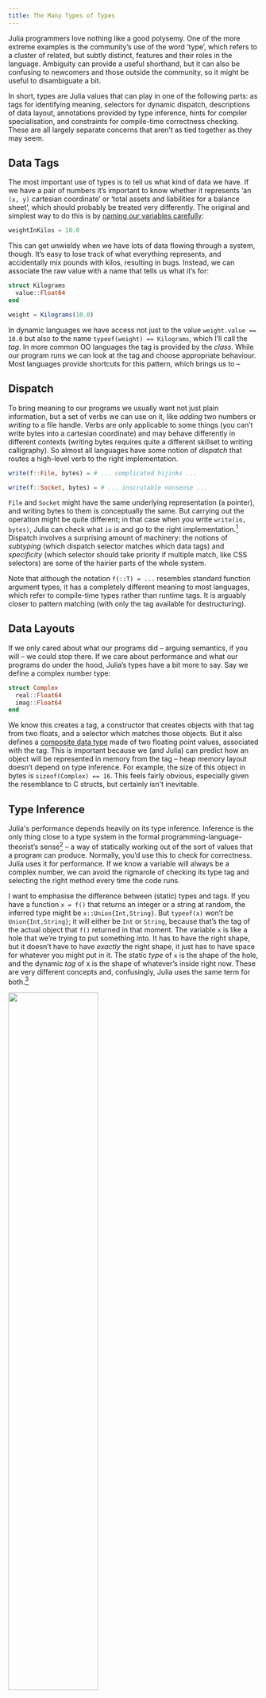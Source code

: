 ```yaml
---
title: The Many Types of Types
---
```


Julia programmers love nothing like a good polysemy. One of the more extreme examples is the community’s use of the word ‘type’, which refers to a cluster of related, but subtly distinct, features and their roles in the language. Ambiguity can provide a useful shorthand, but it can also be confusing to newcomers and those outside the community, so it might be useful to disambiguate a bit.

In short, types are Julia values that can play in one of the following parts: as tags for identifying meaning, selectors for dynamic dispatch, descriptions of data layout, annotations provided by type inference, hints for compiler specialisation, and constraints for compile-time correctness checking. These are all largely separate concerns that aren’t as tied together as they may seem.


## Data Tags

The most important use of types is to tell us what kind of data we have. If we have a pair of numbers it’s important to know whether it represents ‘an `(x, y)` cartesian coordinate’ or ‘total assets and liabilities for a balance sheet’, which should probably be treated very differently. The original and simplest way to do this is by [naming our variables carefully](https://en.wikipedia.org/wiki/Hungarian_notation):

```julia
weightInKilos = 10.0
```

This can get unwieldy when we have lots of data flowing through a system, though. It’s easy to lose track of what everything represents, and accidentally mix pounds with kilos, resulting in bugs. Instead, we can associate the raw value with a name that tells us what it’s for:

```julia
struct Kilograms
  value::Float64
end

weight = Kilograms(10.0)
```

In dynamic languages we have access not just to the value `weight.value == 10.0` but also to the name `typeof(weight) == Kilograms`, which I’ll call the _tag_. In more common OO languages the tag is provided by the _class_. While our program runs we can look at the tag and choose appropriate behaviour. Most languages provide shortcuts for this pattern, which brings us to –


## Dispatch

To bring meaning to our programs we usually want not just plain information, but a set of verbs we can use on it, like _adding_ two numbers or _writing_ to a file handle. Verbs are only applicable to some things (you can’t write bytes into a cartesian coordinate) and may behave differently in different contexts (writing bytes requires quite a different skillset to writing calligraphy). So almost all languages have some notion of _dispatch_ that routes a high-level verb to the right implementation.

```julia
write(f::File, bytes) = # ... complicated hijinks ...

write(f::Socket, bytes) = # ... inscrutable nonsense ...
```

`File` and `Socket` might have the same underlying representation (a pointer), and writing bytes to them is conceptually the same. But carrying out the operation might be quite different; in that case when you write `write(io, bytes)`, Julia can check what `io` is and go to the right implementation.[^1] Dispatch involves a surprising amount of machinery: the notions of _subtyping_ (which dispatch selector matches which data tags) and _specificity_ (which selector should take priority if multiple match, like CSS selectors) are some of the hairier parts of the whole system.

Note that although the notation `f(::T) = ...` resembles standard function argument types, it has a completely different meaning to most languages, which refer to compile-time types rather than runtime tags. It is arguably closer to pattern matching (with only the tag available for destructuring).


## Data Layouts

If we only cared about what our programs did – arguing semantics, if you will – we could stop there. If we care about performance and what our programs do under the hood, Julia’s types have a bit more to say. Say we define a complex number type:

```julia
struct Complex
  real::Float64
  imag::Float64
end
```

We know this creates a tag, a constructor that creates objects with that tag from two floats, and a selector which matches those objects. But it also defines a [composite data type](https://en.wikipedia.org/wiki/Composite_data_type) made of two floating point values, associated with the tag. This is important because we (and Julia) can predict how an object will be represented in memory from the tag – heap memory layout doesn’t depend on type inference. For example, the size of this object in bytes is `sizeof(Complex) == 16`. This feels fairly obvious, especially given the resemblance to C structs, but certainly isn't inevitable.


## Type Inference

Julia's performance depends heavily on its type inference. Inference is the only thing close to a type system in the formal programming-language-theorist’s sense[^2] – a way of statically working out of the sort of values that a program can produce. Normally, you’d use this to check for correctness. Julia uses it for performance. If we know a variable will always be a complex number, we can avoid the rigmarole of checking its type tag and selecting the right method every time the code runs.

I want to emphasise the difference between (static) types and tags. If you have a function `x = f()` that returns an integer or a string at random, the inferred type might be `x::Union{Int,String}`. But `typeof(x)` won’t be `Union{Int,String}`; it will either be `Int` or `String`, because that’s the tag of the actual object that `f()` returned in that moment. The variable `x` is like a hole that we’re trying to put something into. It has to have the right shape, but it doesn’t have to have _exactly_ the right shape, it just has to have space for whatever you might put in it. The static _type_ of `x` is the shape of the hole, and the dynamic _tag_ of x is the shape of whatever’s inside right now. These are very different concepts and, confusingly, Julia uses the same term for both.[^4]

<div class="fill">
  <img src="{{site.url}}/assets/types.png" style="width: 60%" />
  <div class="caption">
    You can't fit a square peg in a round hole, but you can fit a square peg in a <code>round ∪ square</code> hole.
  </div>
</div>

It’s also worth pointing out that the `typeof(x)` function is nonsensical from the PLT / static typing point of view. A given object can fit into any number of holes; and the number `1` fits the types `Int64` (the set of all integers representable in a certain 64-bit format), or `{1}` (the set containing just the number `1`, and nothing else), or ‘1:100 ∪ _Heloderma suspectum_’ (either a number from one to a hundred, or a spitting lizard).

To some extent, this reflects how we use the word in language. We might ask about ‘type’, but to make the question meaningful we have to imply a set of possible answers. You’d ask ‘What type of animal is that?’ or ‘What type of dog is that?’, but you won’t get far by pointing at someone’s Dachshund and shouting ‘What type is this!?’ Moreover, while we see ‘type of dog’ as sort-of dynamic (a property of the thing itself), we also say things like ‘he’s not my type’ which are sort-of static (a property of the hole you’re putting it into).


## Specialisation

Once we have type information, we can specialise, to avoid carrying around type tags and doing dispatch at runtime.

One thing I haven’t mentioned so far is type parameters, like `Complex{Int}`; these are key to telling Julia’s JIT what to specialise on and what work to leave to run time. Although they are superficially modelled on generics from static type systems, type parameters are really just fields that happen to get stored in the data tag. You can store an array size, for example, just as well in a normal field or in the tag, and semantically it gets carried around at runtime as usual. The difference is that Julia’s JIT will take it as a strong hint to specialise on that information: effectively assuming that it is constant, removing branches and dispatch that depend on it. In this way types (and particularly type parameters) have an important role in finessing Julia's compiler.

Note that Julia conflates properties we want to dispatch on with those we want to specialise on. This is a common design decision that turns out to work well in practice, but again, it's not inevitable.

## Checking

An honourable mention for the one thing Julia doesn’t do, which probably has the strongest association with the word ‘type’ in programming languages: static checking for correctness. Despite gleaning a wealth of information through its compiler analysis, Julia goes out of its way to _avoid_ errors at compile time even if it can prove the code will throw up, in order to prevent compiler heuristics from affecting the behaviour of your code. This may become a role for Julia’s types in future.[^3]


## So, what is a ‘type’?

Having teased apart the role of types in Julia a little, here’s a little higher-level commentary.

In Julia we tend to describe objects like `Complex{Int}`, which are instances of `Type`, as types. But this is fraught. On their own, `Type`s are just objects like any other. We can use the same `Complex{Int}` object in a bunch of different type-like ways (as a tag, as a dispatch selector, as a result of type inference etc), and indeed in some non-type-like-ways (as a constructor function, or by printing it). But some ‘types’ are only used as dispatch selectors (there is no `x` for which `typeof(x) == AbstractArray{T} where T<:Integer`) and some are only used as compile time annotations (there is no `x` for which `typeof(x) == Const(1)`). In fact, some of Julia’s static type assignments (like `Const`) are not even `Type`s! This definition of ‘type’ is at best very Julia-specific, and doesn’t even cover its own use of types completely.

These issues are not unique to Julia. Every language I can think of tangles these ideas together in its own way. C’s `struct` primarily defines a fixed data layout, giving no dispatch options and creating no runtime-accessible objects. Java’s `class` gives no options for data layout; used as a type annotation, a class includes its sub-classes, allowing for dispatch and leaving it wide open what will be present at runtime. All C and Java's definitions have in common is that they define a compile-time name that can be used for type checking, which is the one thing Julia’s `struct` _doesn’t_ do.

Functional languages like ML and Haskell do dynamic dispatch very explicitly (by case-splitting of ADTs/enums) and sometimes have an entirely different mechanism for the static kind (modules or typeclasses). Ironically, the bolted-on TypeScript system is perhaps the cleanest one here: types used purely for compile-time checking with no impact on the runtime at all. If you want ADTs, [just create the tags explicitly](https://www.typescriptlang.org/docs/handbook/advanced-types.html#discriminated-unions), SICP-style. Then where do CSS selectors, which only influence dispatch (of styling rules), fall?

I’m not really answering the question. But it seems that we either put up with the ambiguity, or we define ‘type’ in such a narrow way that it captures neither the intuitive understanding of type, nor much of the interesting parts of how programming languages represent different bits of data – something of a dilemma. Perhaps ‘type’ is an inherently fuzzy concept, and when we want to talk precisely we have to pick something concrete out of the cluster of ideas that come with it.

Hopefully, when you hear the word ‘type’, the ambiguity won’t pose too much of an issue. Just select the right meaning from the context.


<!-- Footnotes themselves at the bottom. -->
## Notes

[^1]:
     Incidentally, Julia distinguishes between polysemes (different methods of the same function) and homonyms (different functions with the same name). `reverse(::String)` and `reverse(::SelfDrivingCar)` should be different functions, because they represent different concepts, even though they happen to share a spelling. This is meant to make reading code easier – the _meaning_ of `f(x, y)` depends only on what `f` is, not on all the types of its arguments.

[^2]:
     The PLT view on this is very simple: type systems are compile-time theorem provers, and languages without such provers are unityped and therefore uninteresting. I have no issue with the PLT definition of ‘type’ in itself, but am not convinced that it’s the only useful one, or that other ways of describing and organising information can be dismissed out of hand. Most languages mix compile- and run-time approaches to organisation in one system, so compile time alone gives an unhelpfully incomplete picture.

[^3]:
     The usual static/dynamic language distinction seems limited here. Does applying a sufficiently smart linter to Julia (or JavaScript, via TypeScript) suddenly make the _language_ static? Does over-using the `Object` type risk turning Java dynamic? Perhaps it’d be more correct to say a language _has_ a static checker, or is designed for static checking, than that it simply _is_ a statically typed language. Of course, languages can be easier or harder to effectively check, in the same way that it can be easier or harder to make them run fast.

[^4]:
    In theory, Julia's type inference is an implementation detail. In practice, users spend a lot of time looking at `@code_typed`, modify code to mollify inference, and depend on it doing its job in a predictable way for their code to continue working. Common terms in the community like 'type stable' refer to this kind of type, rather than the tag kind.
